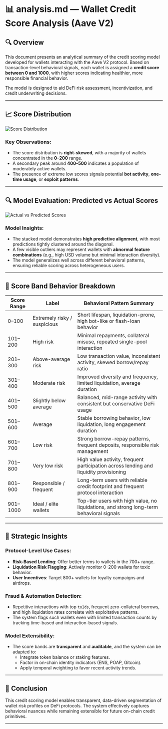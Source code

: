 # 📊 analysis.md — Wallet Credit Score Analysis (Aave V2)

## 🔍 Overview

This document presents an analytical summary of the credit scoring model developed for wallets interacting with the Aave V2 protocol. Based on transaction-level behavioral signals, each wallet is assigned a **credit score between 0 and 1000**, with higher scores indicating healthier, more responsible financial behavior.

The model is designed to aid DeFi risk assessment, incentivization, and credit underwriting decisions.

---

## 📈 Score Distribution

![Score Distribution](./0c452f6f-3cae-4d4d-99c2-555cd0fa683a.png)

### Key Observations:
- The score distribution is **right-skewed**, with a majority of wallets concentrated in the **0–200** range.
- A secondary peak around **400–500** indicates a population of moderately active wallets.
- The presence of extreme low scores signals potential **bot activity**, **one-time usage**, or **exploit patterns**.

---

## 🔍 Model Evaluation: Predicted vs Actual Scores

![Actual vs Predicted Scores](./80bb11fd-95ad-4495-aa7a-03daee910ed9.png)

### Model Insights:
- The stacked model demonstrates **high predictive alignment**, with most predictions tightly clustered around the diagonal.
- A few visible outliers may represent wallets with **abnormal feature combinations** (e.g., high USD volume but minimal interaction diversity).
- The model generalizes well across different behavioral patterns, ensuring reliable scoring across heterogeneous users.

---

## 🎯 Score Band Behavior Breakdown

| Score Range | Label                          | Behavioral Pattern Summary                                                                 |
|-------------|----------------------------------|---------------------------------------------------------------------------------------------|
| 0–100       | Extremely risky / suspicious    | Short lifespan, liquidation-prone, high bot-like or flash-loan behavior                    |
| 101–200     | High risk                       | Minimal repayments, collateral misuse, repeated single-pool interaction                    |
| 201–300     | Above-average risk              | Low transaction value, inconsistent activity, skewed borrow/repay ratio                    |
| 301–400     | Moderate risk                   | Improved diversity and frequency, limited liquidation, average duration                    |
| 401–500     | Slightly below average          | Balanced, mid-range activity with consistent but conservative DeFi usage                   |
| 501–600     | Average                         | Stable borrowing behavior, low liquidation, long engagement duration                       |
| 601–700     | Low risk                        | Strong borrow-repay patterns, frequent deposits, responsible risk management               |
| 701–800     | Very low risk                   | High value activity, frequent participation across lending and liquidity provisioning      |
| 801–900     | Responsible / frequent          | Long-term users with reliable credit footprint and frequent protocol interaction           |
| 901–1000    | Ideal / elite wallets           | Top-tier users with high value, no liquidations, and strong long-term behavioral signals   |

---

## 📌 Strategic Insights

### Protocol-Level Use Cases:
- **Risk-Based Lending**: Offer better terms to wallets in the 700+ range.
- **Liquidation Risk Flagging**: Actively monitor 0–200 wallets for toxic behavior.
- **User Incentives**: Target 800+ wallets for loyalty campaigns and airdrops.

### Fraud & Automation Detection:
- Repetitive interactions with top `toIds`, frequent zero-collateral borrows, and high liquidation rates correlate with exploitative patterns.
- The system flags such wallets even with limited transaction counts by tracking time-based and interaction-based signals.

### Model Extensibility:
- The score bands are **transparent** and **auditable**, and the system can be adapted to:
  - Integrate token balance or staking features.
  - Factor in on-chain identity indicators (ENS, POAP, Gitcoin).
  - Apply temporal weighting to favor recent activity trends.

---

## 🔄 Conclusion

This credit scoring model enables transparent, data-driven segmentation of wallet risk profiles on DeFi protocols. The system effectively captures behavioral nuances while remaining extensible for future on-chain credit primitives.

---

